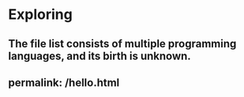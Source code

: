 # Exploring
The file list consists of multiple programming languages, and its birth is unknown.
---
permalink: /hello.html
---
